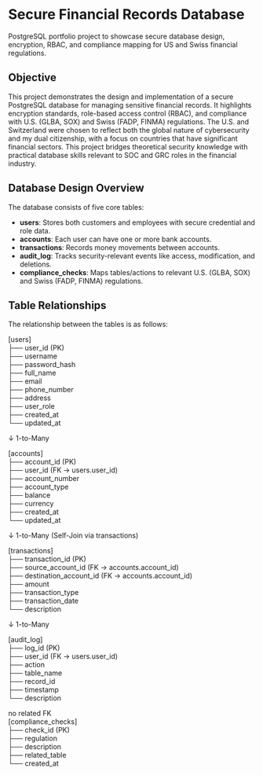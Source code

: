 # Secure Financial Records Database
PostgreSQL portfolio project to showcase secure database design, encryption, RBAC, and compliance mapping for US and Swiss financial regulations.

## Objective
This project demonstrates the design and implementation of a secure PostgreSQL database for managing sensitive financial records. It highlights encryption standards, role-based access control (RBAC), and compliance with U.S. (GLBA, SOX) and Swiss (FADP, FINMA) regulations. The U.S. and Switzerland were chosen to reflect both the global nature of cybersecurity and my dual citizenship, with a focus on countries that have significant financial sectors. This project bridges theoretical security knowledge with practical database skills relevant to SOC and GRC roles in the financial industry.

## Database Design Overview

The database consists of five core tables:

- **users**: Stores both customers and employees with secure credential and role data.
- **accounts**: Each user can have one or more bank accounts.
- **transactions**: Records money movements between accounts.
- **audit_log**: Tracks security-relevant events like access, modification, and deletions.
- **compliance_checks**: Maps tables/actions to relevant U.S. (GLBA, SOX) and Swiss (FADP, FINMA) regulations.

## Table Relationships

The relationship between the tables is as follows:

[users] <br>
 ├── user_id (PK) <br>
 ├── username <br> 
 ├── password_hash <br>
 ├── full_name <br>
 ├── email <br>
 ├── phone_number <br>
 ├── address <br>
 ├── user_role <br>
 ├── created_at <br>
 └── updated_at <br>

   ↓ 1-to-Many

[accounts] <br>
 ├── account_id (PK) <br>
 ├── user_id (FK → users.user_id) <br>
 ├── account_number <br>
 ├── account_type <br>
 ├── balance <br>
 ├── currency <br> 
 ├── created_at <br> 
 └── updated_at <br>

  ↓ 1-to-Many (Self-Join via transactions)

[transactions] <br>
 ├── transaction_id (PK) <br>
 ├── source_account_id (FK → accounts.account_id) <br>
 ├── destination_account_id (FK → accounts.account_id) <br>
 ├── amount <br>
 ├── transaction_type <br>
 ├── transaction_date <br>
 └── description <br>

  ↓ 1-to-Many

[audit_log] <br>
 ├── log_id (PK) <br>
 ├── user_id (FK → users.user_id) <br>
 ├── action <br>
 ├── table_name <br>
 ├── record_id <br>
 ├── timestamp <br>
 └── description <br>

no related FK <br>
[compliance_checks] <br>
 ├── check_id (PK) <br>
 ├── regulation <br>
 ├── description <br>
 ├── related_table <br>
 └── created_at <br>

